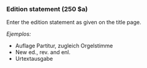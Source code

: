 ### Edition statement (250 $a)

Enter the edition statement as given on the title page.

_Ejemplos:_

- Auflage Partitur, zugleich Orgelstimme
- New ed., rev. and enl.
- Urtextausgabe
